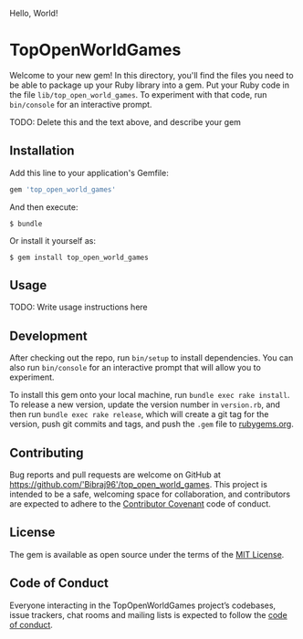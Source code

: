Hello, World!

# TopOpenWorldGames

Welcome to your new gem! In this directory, you'll find the files you need to be able to package up your Ruby library into a gem. Put your Ruby code in the file `lib/top_open_world_games`. To experiment with that code, run `bin/console` for an interactive prompt.

TODO: Delete this and the text above, and describe your gem

## Installation

Add this line to your application's Gemfile:

```ruby
gem 'top_open_world_games'
```

And then execute:

    $ bundle

Or install it yourself as:

    $ gem install top_open_world_games

## Usage

TODO: Write usage instructions here

## Development

After checking out the repo, run `bin/setup` to install dependencies. You can also run `bin/console` for an interactive prompt that will allow you to experiment.

To install this gem onto your local machine, run `bundle exec rake install`. To release a new version, update the version number in `version.rb`, and then run `bundle exec rake release`, which will create a git tag for the version, push git commits and tags, and push the `.gem` file to [rubygems.org](https://rubygems.org).

## Contributing

Bug reports and pull requests are welcome on GitHub at https://github.com/'Bibraj96'/top_open_world_games. This project is intended to be a safe, welcoming space for collaboration, and contributors are expected to adhere to the [Contributor Covenant](http://contributor-covenant.org) code of conduct.

## License

The gem is available as open source under the terms of the [MIT License](https://opensource.org/licenses/MIT).

## Code of Conduct

Everyone interacting in the TopOpenWorldGames project’s codebases, issue trackers, chat rooms and mailing lists is expected to follow the [code of conduct](https://github.com/'Bibraj96'/top_open_world_games/blob/master/CODE_OF_CONDUCT.md).
